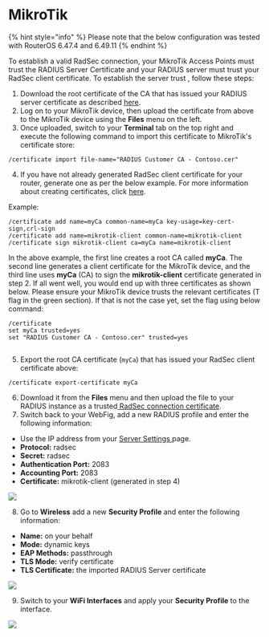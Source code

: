# MikroTik

{% hint style="info" %}
Please note that the below configuration was tested with RouterOS 6.47.4 and 6.49.11
{% endhint %}

To establish a valid RadSec connection, your MikroTik Access Points must trust the RADIUS Server Certificate and your RADIUS server must trust your RadSec client certificate. To establish the server trust , follow these steps:&#x20;

1. Download the root certificate of the CA that has issued your RADIUS server certificate as described [here](../../../admin-portal/settings/settings-server.md#download).
2. Log on to your MikroTik device, then upload the certificate from above to the MikroTik device using the **Files** menu on the left.
3. Once uploaded, switch to your **Terminal** tab on the top right and execute the following command to import this certificate to MikroTik's certificate store:

```
/certificate import file-name="RADIUS Customer CA - Contoso.cer"
```

4. If you have not already generated RadSec client certificate for your router, generate one as per the below example. For more information about creating certificates, click [here](https://wiki.mikrotik.com/wiki/Manual:Create\_Certificates). &#x20;

Example:&#x20;

```
/certificate add name=myCa common-name=myCa key-usage=key-cert-sign,crl-sign
/certificate add name=mikrotik-client common-name=mikrotik-client
/certificate sign mikrotik-client ca=myCa name=mikrotik-client
```

In the above example, the first line creates a root CA called **myCa**. The second line generates a client certificate for the MikroTik device, and the third line uses **myCa** (CA) to sign the **mikrotik-client** certificate generated in step 2. If all went well, you would end up with three certificates as shown below. Please ensure your MikroTik device trusts the relevant certificates (T flag in the green section). If that is not the case yet, set the flag using below command:

```
/certificate
set myCa trusted=yes
set "RADIUS Customer CA - Contoso.cer" trusted=yes
```

<figure><img src="../../../.gitbook/assets/image (344).png" alt=""><figcaption></figcaption></figure>

5. Export the root CA certificate (`myCa`) that has issued your RadSec client certificate above:

```
/certificate export-certificate myCa
```

6. Download it from the **Files** menu and then upload the file to your RADIUS instance as a trusted[ RadSec connection certificate](../../../admin-portal/settings/settings-server.md#add).
7. Switch back to your WebFig, add a new RADIUS profile and enter the following information:

* Use the IP address from your [Server Settings ](../../../admin-portal/settings/settings-server.md)page.
* **Protocol:** radsec
* **Secret:** radsec
* **Authentication Port:** 2083
* **Accounting Port:** 2083
* **Certificate:** mikrotik-client (generated in step 4)&#x20;

![](<../../../.gitbook/assets/image (224).png>)

8. Go to **Wireless** add a new **Security Profile** and enter the following information:&#x20;

* **Name:** on your behalf
* **Mode:** dynamic keys
* **EAP Methods:** passthrough
* **TLS Mode:** verify certificate
* **TLS Certificate:** the imported RADIUS Server certificate

![](<../../../.gitbook/assets/image (158).png>)

9. Switch to your **WiFi Interfaces** and apply your **Security Profile** to the interface.

![](<../../../.gitbook/assets/image (266).png>)

